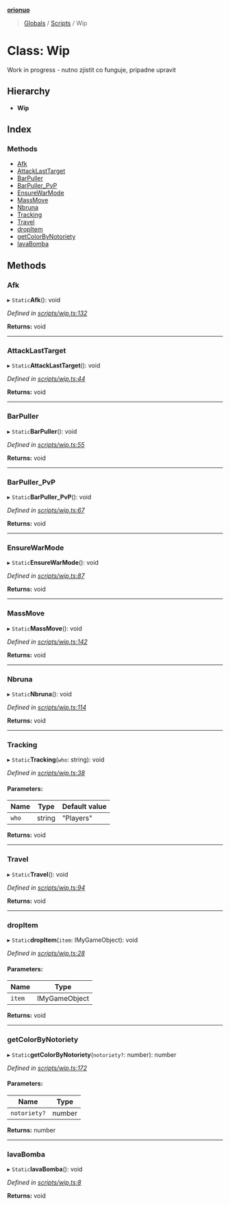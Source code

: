 **[orionuo](../README.md)**

> [Globals](../globals.md) / [Scripts](../modules/scripts.md) / Wip

# Class: Wip

Work in progress - nutno zjistit co funguje, pripadne upravit

## Hierarchy

* **Wip**

## Index

### Methods

* [Afk](scripts.wip.md#afk)
* [AttackLastTarget](scripts.wip.md#attacklasttarget)
* [BarPuller](scripts.wip.md#barpuller)
* [BarPuller\_PvP](scripts.wip.md#barpuller_pvp)
* [EnsureWarMode](scripts.wip.md#ensurewarmode)
* [MassMove](scripts.wip.md#massmove)
* [Nbruna](scripts.wip.md#nbruna)
* [Tracking](scripts.wip.md#tracking)
* [Travel](scripts.wip.md#travel)
* [dropItem](scripts.wip.md#dropitem)
* [getColorByNotoriety](scripts.wip.md#getcolorbynotoriety)
* [lavaBomba](scripts.wip.md#lavabomba)

## Methods

### Afk

▸ `Static`**Afk**(): void

*Defined in [scripts/wip.ts:132](https://github.com/msviha/orionuo/blob/dc3b709/src/scripts/wip.ts#L132)*

**Returns:** void

___

### AttackLastTarget

▸ `Static`**AttackLastTarget**(): void

*Defined in [scripts/wip.ts:44](https://github.com/msviha/orionuo/blob/dc3b709/src/scripts/wip.ts#L44)*

**Returns:** void

___

### BarPuller

▸ `Static`**BarPuller**(): void

*Defined in [scripts/wip.ts:55](https://github.com/msviha/orionuo/blob/dc3b709/src/scripts/wip.ts#L55)*

**Returns:** void

___

### BarPuller\_PvP

▸ `Static`**BarPuller_PvP**(): void

*Defined in [scripts/wip.ts:67](https://github.com/msviha/orionuo/blob/dc3b709/src/scripts/wip.ts#L67)*

**Returns:** void

___

### EnsureWarMode

▸ `Static`**EnsureWarMode**(): void

*Defined in [scripts/wip.ts:87](https://github.com/msviha/orionuo/blob/dc3b709/src/scripts/wip.ts#L87)*

**Returns:** void

___

### MassMove

▸ `Static`**MassMove**(): void

*Defined in [scripts/wip.ts:142](https://github.com/msviha/orionuo/blob/dc3b709/src/scripts/wip.ts#L142)*

**Returns:** void

___

### Nbruna

▸ `Static`**Nbruna**(): void

*Defined in [scripts/wip.ts:114](https://github.com/msviha/orionuo/blob/dc3b709/src/scripts/wip.ts#L114)*

**Returns:** void

___

### Tracking

▸ `Static`**Tracking**(`who`: string): void

*Defined in [scripts/wip.ts:38](https://github.com/msviha/orionuo/blob/dc3b709/src/scripts/wip.ts#L38)*

#### Parameters:

Name | Type | Default value |
------ | ------ | ------ |
`who` | string | "Players" |

**Returns:** void

___

### Travel

▸ `Static`**Travel**(): void

*Defined in [scripts/wip.ts:94](https://github.com/msviha/orionuo/blob/dc3b709/src/scripts/wip.ts#L94)*

**Returns:** void

___

### dropItem

▸ `Static`**dropItem**(`item`: IMyGameObject): void

*Defined in [scripts/wip.ts:28](https://github.com/msviha/orionuo/blob/dc3b709/src/scripts/wip.ts#L28)*

#### Parameters:

Name | Type |
------ | ------ |
`item` | IMyGameObject |

**Returns:** void

___

### getColorByNotoriety

▸ `Static`**getColorByNotoriety**(`notoriety?`: number): number

*Defined in [scripts/wip.ts:172](https://github.com/msviha/orionuo/blob/dc3b709/src/scripts/wip.ts#L172)*

#### Parameters:

Name | Type |
------ | ------ |
`notoriety?` | number |

**Returns:** number

___

### lavaBomba

▸ `Static`**lavaBomba**(): void

*Defined in [scripts/wip.ts:8](https://github.com/msviha/orionuo/blob/dc3b709/src/scripts/wip.ts#L8)*

**Returns:** void
